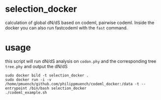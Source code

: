 # selection_docker
calculation of global dN/dS based on codeml, pairwise codeml. Inside the docker you can also run fastcodeml with the `fast` command. 

# usage

this script will run dN/dS analysis on `codon.phy` and the corresponding tree `tree.phy` and output the dN/dS

```
sudo docker bild -t selection_docker . 
sudo docker run -i -v /home/pmuench/github.com/philippmuench/codeml_docker:/data -t --entrypoint /bin/bash selection_docker
./codeml_example.sh
```
